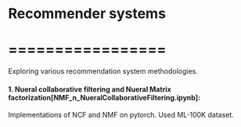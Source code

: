 # Recommender systems
# =================
Exploring various recommendation system methodologies.

#### 1. Nueral collaborative filtering and Nueral Matrix factorization[NMF_n_NueralCollaborativeFiltering.ipynb]: 
Implementations of NCF and NMF on pytorch. Used ML-100K dataset.
